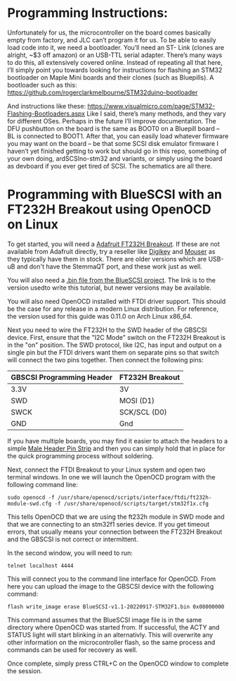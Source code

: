 # Programming Instructions:

Unfortunately for us, the microcontroller on the board comes basically empty from factory, and JLC
can’t program it for us. To be able to easily load code into it, we need a bootloader. You’ll need an ST-
Link (clones are alright, ~$3 off amazon) or an USB-TTL serial adapter. There’s many ways to do this,
all extensively covered online.
Instead of repeating all that here, I’ll simply point you towards looking for instructions for flashing an
STM32 bootloader on Maple Mini boards and their clones (such as Bluepills).
A bootloader such as this:
https://github.com/rogerclarkmelbourne/STM32duino-bootloader

And instructions like these:
https://www.visualmicro.com/page/STM32-Flashing-Bootloaders.aspx
Like I said, there’s many methods, and they vary for different OSes. Perhaps in the future I’ll improve
documentation. The DFU pushbutton on the board is the same as BOOT0 on a Bluepill board – BL is
connected to BOOT1. After that, you can easily load whatever firmware you may want on the board –
be that some SCSI disk emulator firmware I haven’t yet finished getting to work but should go in this
repo, something of your own doing, ardSCSIno-stm32 and variants, or simply using the board as
devboard if you ever get tired of SCSI. The schematics are all there.

# Programming with BlueSCSI with an FT232H Breakout using OpenOCD on Linux

To get started, you will need a [Adafruit FT232H Breakout](https://www.adafruit.com/product/2264). If these are not available from Adafruit directly, try a reseller like [Digikey](https://www.digikey.com/en/products/detail/adafruit-industries-llc/2264/5761217) and [Mouser](https://mou.sr/3GZVjT8) as they typically have them in stock. There are older versions which are USB-uB and don't have the StemmaQT port, and these work just as well.

You will also need a [.bin file from the BlueSCSI project](https://github.com/erichelgeson/BlueSCSI/releases/tag/v1.1-20220917). The link is to the version usedto write this tutorial, but newer versions may be available.

You will also need OpenOCD installed with FTDI driver support. This should be the case for any release in a modern Linux distribution. For reference, the version used for this guide was 0.11.0 on Arch Linux x86_64.

Next you need to wire the FT232H to the SWD header of the GBSCSI device. First, ensure that the "I2C Mode" switch on the FT232H Breakout is in the "on" position. The SWD protocol, like I2C, has input and output on a single pin but the FTDI drivers want them on separate pins so that switch will connect the two pins together. Then connect the following pins:

| GBSCSI Programming Header | FT232H Breakout |
|---------------------------|-----------------|
| 3.3V                      | 3V              |
| SWD                       | MOSI (D1)       |
| SWCK                      | SCK/SCL (D0)    |
| GND                       | Gnd             |

If you have multiple boards, you may find it easier to attach the headers to a simple [Male Header Pin Strip](https://www.adafruit.com/product/4173) and then you can simply hold that in place for the quick programming process without soldering.

Next, connect the FTDI Breakout to your Linux system and open two terminal windows. In one we will launch the OpenOCD program with the following command line:

```sudo openocd -f /usr/share/openocd/scripts/interface/ftdi/ft232h-module-swd.cfg -f /usr/share/openocd/scripts/target/stm32f1x.cfg```

This tells OpenOCD that we are using the ft232h module in SWD mode and that we are connecting to an stm32f1 series device. If you get timeout errors, that usually means your connection between the FT232H Breakout and the GBSCSI is not correct or intermittent.

In the second window, you will need to run:

```telnet localhost 4444```

This will connect you to the command line interface for OpenOCD. From here you can upload the image to the GBSCSI device with the following command:

```flash write_image erase BlueSCSI-v1.1-20220917-STM32F1.bin 0x08000000```

This command assumes that the BlueSCSI image file is in the same directory where OpenOCD was started from. If successful, the ACTY and STATUS light will start blinking in an alternativly. This will overwrite any other information on the microcontroller flash, so the same process and commands can be used for recovery as well.

Once complete, simply press CTRL+C on the OpenOCD window to complete the session.
